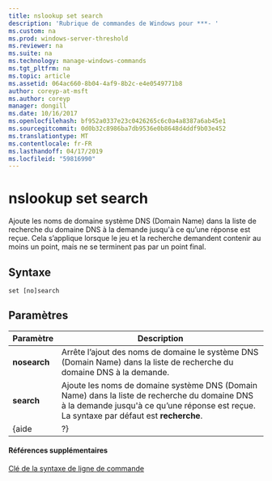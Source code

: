 ```yaml
---
title: nslookup set search
description: 'Rubrique de commandes de Windows pour ***- '
ms.custom: na
ms.prod: windows-server-threshold
ms.reviewer: na
ms.suite: na
ms.technology: manage-windows-commands
ms.tgt_pltfrm: na
ms.topic: article
ms.assetid: 064ac660-8b04-4af9-8b2c-e4e0549771b8
author: coreyp-at-msft
ms.author: coreyp
manager: dongill
ms.date: 10/16/2017
ms.openlocfilehash: bf952a0337e23c0426265c6c0a4a8387a6ab45e1
ms.sourcegitcommit: 0d0b32c8986ba7db9536e0b8648d4ddf9b03e452
ms.translationtype: MT
ms.contentlocale: fr-FR
ms.lasthandoff: 04/17/2019
ms.locfileid: "59816990"
---
```

# <a name="nslookup-set-search"></a>nslookup set search



Ajoute les noms de domaine système DNS (Domain Name) dans la liste de recherche du domaine DNS à la demande jusqu'à ce qu’une réponse est reçue. Cela s’applique lorsque le jeu et la recherche demandent contenir au moins un point, mais ne se terminent pas par un point final.

## <a name="syntax"></a>Syntaxe

```
set [no]search
```

## <a name="parameters"></a>Paramètres

|Paramètre|Description|
|---------|-----------|
|**nosearch**|Arrête l’ajout des noms de domaine le système DNS (Domain Name) dans la liste de recherche du domaine DNS à la demande.|
|**search**|Ajoute les noms de domaine système DNS (Domain Name) dans la liste de recherche du domaine DNS à la demande jusqu'à ce qu’une réponse est reçue. La syntaxe par défaut est **recherche**.|
|{aide | ?}|Affiche un résumé de **nslookup** sous-commandes.|

#### <a name="additional-references"></a>Références supplémentaires

[Clé de la syntaxe de ligne de commande](command-line-syntax-key.md)